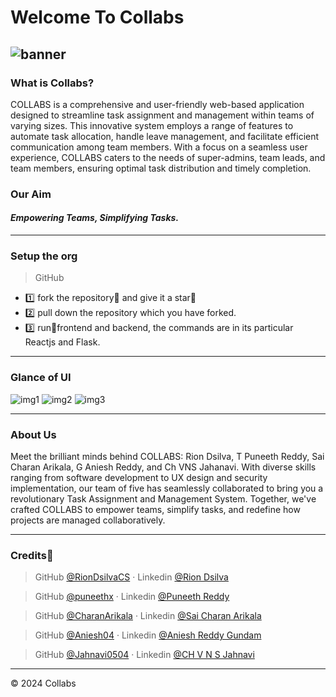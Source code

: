 # Welcome To Collabs
![banner](readmeBanner.png)
----
### What is Collabs?

COLLABS is a comprehensive and user-friendly web-based application designed to streamline task assignment and management within teams of varying sizes. This innovative system employs a range of features to automate task allocation, handle leave management, and facilitate efficient communication among team members. With a focus on a seamless user experience, COLLABS caters to the needs of super-admins, team leads, and team members, ensuring optimal task distribution and timely completion.

### Our Aim

#### ***Empowering Teams, Simplifying Tasks.***

----
### Setup the org

>GitHub

- 1️⃣ fork the repository📗 and give it a star🌟
- 2️⃣ pull down the repository which you have forked.
- 3️⃣ run🏃frontend and backend, the commands are in its particular Reactjs and Flask.

----
### Glance of UI
![img1](imgs/img1.png)
![img2](imgs/img2.png)
![img3](imgs/img3.png)

----
### About Us

Meet the brilliant minds behind COLLABS: Rion Dsilva, T Puneeth Reddy, Sai Charan Arikala, G Aniesh Reddy, and Ch VNS Jahanavi. With diverse skills ranging from software development to UX design and security implementation, our team of five has seamlessly collaborated to bring you a revolutionary Task Assignment and Management System. Together, we've crafted COLLABS to empower teams, simplify tasks, and redefine how projects are managed collaboratively.

----
### Credits💫

>GitHub [@RionDsilvaCS](https://github.com/RionDsilvaCS)  ·  Linkedin [@Rion Dsilva](https://www.linkedin.com/in/rion-dsilva-043464229/)


>GitHub [@puneethx](https://github.com/puneethx)        ·  Linkedin [@Puneeth Reddy](https://www.linkedin.com/in/puneeth-reddy-75069824b/)


>GitHub [@CharanArikala](https://github.com/CharanArikala)        ·  Linkedin [@Sai Charan Arikala](https://www.linkedin.com/in/sai-charan-arikala-b73178219/)


>GitHub [@Aniesh04](https://github.com/Aniesh04)        ·  Linkedin [@Aniesh Reddy Gundam](https://www.linkedin.com/in/aniesh-reddy-gundam-016365232/)

>GitHub [@Jahnavi0504](https://github.com/Jahnavi0504)        ·  Linkedin [@CH V N S Jahnavi](https://www.linkedin.com/in/ch-v-n-s-jahnavi-51a8ab259/)

---
© 2024 Collabs
